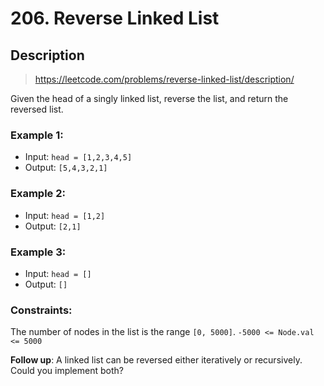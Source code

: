 # 206. Reverse Linked List

## Description
> https://leetcode.com/problems/reverse-linked-list/description/

Given the head of a singly linked list, reverse the list, and return the reversed list.

### Example 1:
- Input: `head = [1,2,3,4,5]`
- Output: `[5,4,3,2,1]`

### Example 2:
- Input: `head = [1,2]`
- Output: `[2,1]`

### Example 3:
- Input: `head = []`
- Output: `[]`

### Constraints:
The number of nodes in the list is the range `[0, 5000]`.
`-5000 <= Node.val <= 5000`

**Follow up**: A linked list can be reversed either iteratively or recursively. Could you implement both?